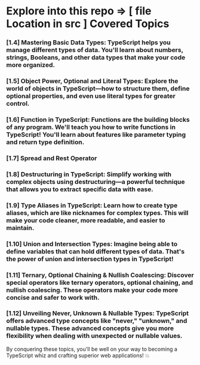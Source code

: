 # Explore into this repo => [ file Location in src ] Covered Topics

### [1.4] Mastering Basic Data Types: TypeScript helps you manage different types of data. You'll learn about numbers, strings, Booleans, and other data types that make your code more organized.

### [1.5] Object Power, Optional and Literal Types: Explore the world of objects in TypeScript—how to structure them, define optional properties, and even use literal types for greater control.

### [1.6] Function in TypeScript: Functions are the building blocks of any program. We'll teach you how to write functions in TypeScript! You'll learn about features like parameter typing and return type definition.

### [1.7] Spread and Rest Operator

### [1.8] Destructuring in TypeScript: Simplify working with complex objects using destructuring—a powerful technique that allows you to extract specific data with ease.

### [1.9] Type Aliases in TypeScript: Learn how to create type aliases, which are like nicknames for complex types. This will make your code cleaner, more readable, and easier to maintain.

### [1.10] Union and Intersection Types: Imagine being able to define variables that can hold different types of data. That's the power of union and intersection types in TypeScript!

### [1.11] Ternary, Optional Chaining & Nullish Coalescing: Discover special operators like ternary operators, optional chaining, and nullish coalescing. These operators make your code more concise and safer to work with.

### [1.12] Unveiling Never, Unknown & Nullable Types: TypeScript offers advanced type concepts like "never," "unknown," and nullable types. These advanced concepts give you more flexibility when dealing with unexpected or nullable values.

By conquering these topics, you'll be well on your way to becoming a TypeScript whiz and crafting superior web applications! 💥
